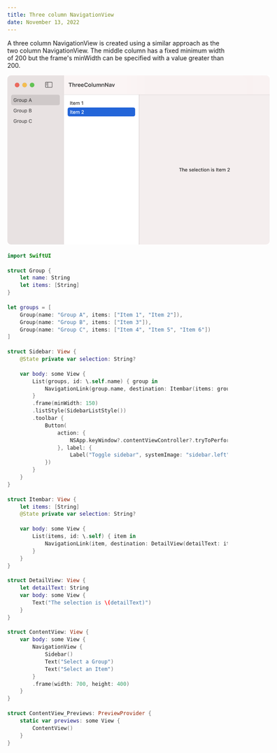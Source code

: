 ```yaml
---
title: Three column NavigationView
date: November 13, 2022
---
```


A three column NavigationView is created using a similar approach as the two column NavigationView. The middle column has a fixed minimum width of 200 but the frame's minWidth can be specified with a value greater than 200.

<p><img src="../../assets/images/swiftui-three-column-nav.png" style="max-width:600px;" alt="three column navigation"></p>

```swift
import SwiftUI

struct Group {
    let name: String
    let items: [String]
}

let groups = [
    Group(name: "Group A", items: ["Item 1", "Item 2"]),
    Group(name: "Group B", items: ["Item 3"]),
    Group(name: "Group C", items: ["Item 4", "Item 5", "Item 6"])
]

struct Sidebar: View {
    @State private var selection: String?

    var body: some View {
        List(groups, id: \.self.name) { group in
            NavigationLink(group.name, destination: Itembar(items: group.items), tag: group.name, selection: $selection)
        }
        .frame(minWidth: 150)
        .listStyle(SidebarListStyle())
        .toolbar {
            Button(
                action: {
                    NSApp.keyWindow?.contentViewController?.tryToPerform(#selector(NSSplitViewController.toggleSidebar(_:)), with: nil)
                }, label: {
                    Label("Toggle sidebar", systemImage: "sidebar.left")
            })
        }
    }
}

struct Itembar: View {
    let items: [String]
    @State private var selection: String?

    var body: some View {
        List(items, id: \.self) { item in
            NavigationLink(item, destination: DetailView(detailText: item), tag: item, selection: $selection)
        }
    }
}

struct DetailView: View {
    let detailText: String
    var body: some View {
        Text("The selection is \(detailText)")
    }
}

struct ContentView: View {
    var body: some View {
        NavigationView {
            Sidebar()
            Text("Select a Group")
            Text("Select an Item")
        }
        .frame(width: 700, height: 400)
    }
}

struct ContentView_Previews: PreviewProvider {
    static var previews: some View {
        ContentView()
    }
}
```
